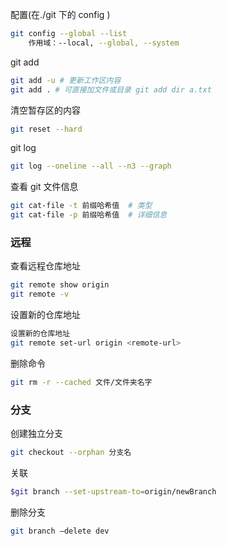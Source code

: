 配置(在./git 下的 config )
```bash
git config --global --list
    作用域：--local, --global, --system
```

git add
```bash
git add -u # 更新工作区内容
git add . # 可直接加文件或目录 git add dir a.txt
```

清空暂存区的内容
```bash
git reset --hard
```

git log 
```bash
git log --oneline --all --n3 --graph
```

查看 git 文件信息
```bash
git cat-file -t 前缀哈希值  # 类型
git cat-file -p 前缀哈希值  # 详细信息
```














### 远程
查看远程仓库地址
```bash
git remote show origin
git remote -v
```

设置新的仓库地址
```bash
设置新的仓库地址
git remote set-url origin <remote-url>
```


删除命令
```bash
git rm -r --cached 文件/文件夹名字
```

### 分支
创建独立分支
```bash
git checkout --orphan 分支名
```

关联
```bash
$git branch --set-upstream-to=origin/newBranch
```

删除分支
```bash
git branch –delete dev
```